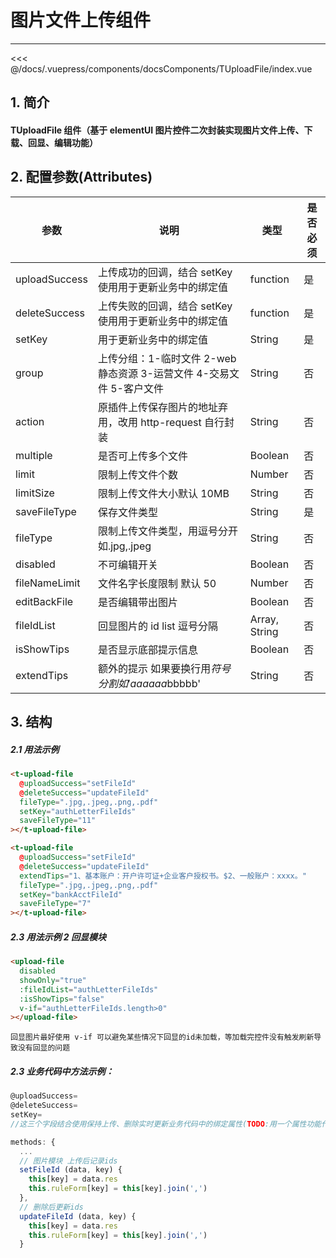 # 图片文件上传组件

---

<common-code-format>
  <docsComponents-TUploadFile-index slot="source"></docsComponents-TUploadFile-index>
   <<< @/docs/.vuepress/components/docsComponents/TUploadFile/index.vue
</common-code-format>

## 1. 简介

#### TUploadFile 组件（基于 elementUI 图片控件二次封装实现图片文件上传、下载、回显、编辑功能）

## 2. 配置参数(Attributes)

| 参数          | 说明                                                                 | 类型          | 是否必须 |
| ------------- | -------------------------------------------------------------------- | ------------- | -------- |
| uploadSuccess | 上传成功的回调，结合 setKey 使用用于更新业务中的绑定值               | function      | 是       |
| deleteSuccess | 上传失败的回调，结合 setKey 使用用于更新业务中的绑定值               | function      | 是       |
| setKey        | 用于更新业务中的绑定值                                               | String        | 是       |
| group         | 上传分组：1-临时文件 2-web 静态资源 3-运营文件 4-交易文件 5-客户文件 | String        | 否       |
| action        | 原插件上传保存图片的地址弃用，改用 http-request 自行封装             | String        | 否       |
| multiple      | 是否可上传多个文件                                                   | Boolean       | 否       |
| limit         | 限制上传文件个数                                                     | Number        | 否       |
| limitSize     | 限制上传文件大小默认 10MB                                            | String        | 否       |
| saveFileType  | 保存文件类型                                                         | String        | 是       |
| fileType      | 限制上传文件类型，用逗号分开 如.jpg,.jpeg                            | String        | 否       |
| disabled      | 不可编辑开关                                                         | Boolean       | 否       |
| fileNameLimit | 文件名字长度限制 默认 50                                             | Number        | 否       |
| editBackFile  | 是否编辑带出图片                                                     | Boolean       | 否       |
| fileIdList    | 回显图片的 id list 逗号分隔                                          | Array, String | 否       |
| isShowTips    | 是否显示底部提示信息                                                 | Boolean       | 否       |
| extendTips    | 额外的提示 如果要换行用$符号分割 如'aaaaaa$bbbbb'                    | String        | 否       |

## 3. 结构

##### 2.1 用法示例

```html
<t-upload-file
  @uploadSuccess="setFileId"
  @deleteSuccess="updateFileId"
  fileType=".jpg,.jpeg,.png,.pdf"
  setKey="authLetterFileIds"
  saveFileType="11"
></t-upload-file>

<t-upload-file
  @uploadSuccess="setFileId"
  @deleteSuccess="updateFileId"
  extendTips="1、基本账户：开户许可证+企业客户授权书。$2、一般账户：xxxx。"
  fileType=".jpg,.jpeg,.png,.pdf"
  setKey="bankAcctFileId"
  saveFileType="7"
></t-upload-file>
```

##### 2.3 用法示例 2 回显模块

```html
<upload-file
  disabled
  showOnly="true"
  :fileIdList="authLetterFileIds"
  :isShowTips="false"
  v-if="authLetterFileIds.length>0"
></upload-file>
```

```
回显图片最好使用 v-if 可以避免某些情况下回显的id未加载，等加载完控件没有触发刷新导致没有回显的问题
```

##### 2.3 业务代码中方法示例：

```js
@uploadSuccess=
@deleteSuccess=
setKey=
//这三个字段结合使用保持上传、删除实时更新业务代码中的绑定属性(TODO:用一个属性功能代替三个)

methods: {
  ...
  // 图片模块 上传后记录ids
  setFileId (data, key) {
    this[key] = data.res
    this.ruleForm[key] = this[key].join(',')
  },
  // 删除后更新ids
  updateFileId (data, key) {
    this[key] = data.res
    this.ruleForm[key] = this[key].join(',')
  }

```
